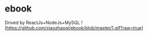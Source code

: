 # ebook
Drived by ReactJs+NodeJs+MySQL
![https://github.com/xiaozhaoqi/ebook/blob/master/1.gif?raw=true]
